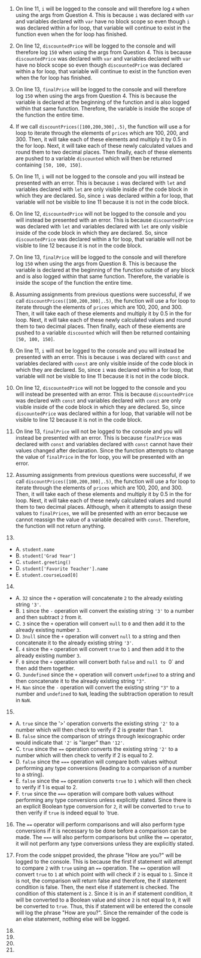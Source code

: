 1. On line 11, `i` will be logged to the console and will therefore log `4` when using the args from Question 4. This is because `i` was declared with `var` and variables declared with `var` have no block scope so even though `i` was declared within a for loop, that variable will continue to exist in the function even when the for loop has finished.

2. On line 12, `discountedPrice` will be logged to the console and will therefore log `150` when using the args from Question 4. This is because `discountedPrice` was declared with `var` and variables declared with `var` have no block scope so even though `discountedPrice` was declared within a for loop, that variable will continue to exist in the function even when the for loop has finished.

3. On line 13, `finalPrice` will be logged to the console and will therefore log `150` when using the args from Question 4. This is because the variable is declared at the beginning of the function and is also logged within that same function. Therefore, the variable is inside the scope of the function the entire time.

4. If we call `discountPrices([100,200,300],.5)`, the function will use a for loop to iterate through the elements of `prices` which are 100, 200, and 300. Then, it will take each of these elements and multiply it by 0.5 in the for loop. Next, it will take each of these newly calculated values and round them to two decimal places. Then finally, each of these elements are pushed to a variable `discounted` which will then be returned containing `[50, 100, 150]`.

5. On line 11, `i` will not be logged to the console and you will instead be presented with an error. This is because `i` was declared with `let` and variables declared with `let` are only visible inside of the code block in which they are declared. So, since `i` was declared within a for loop, that variable will not be visible to line 11 because it is not in the code block.

6. On line 12, `discountedPrice` will not be logged to the console and you will instead be presented with an error. This is because `discountedPrice` was declared with `let` and variables declared with `let` are only visible inside of the code block in which they are declared. So, since `discountedPrice` was declared within a for loop, that variable will not be visible to line 12 because it is not in the code block.

7. On line 13, `finalPrice` will be logged to the console and will therefore log `150` when using the args from Question 8. This is because the variable is declared at the beginning of the function outside of any block and is also logged within that same function. Therefore, the variable is inside the scope of the function the entire time.

8. Assuming assignments from previous questions were successful, if we call `discountPrices([100,200,300],.5)`, the function will use a for loop to iterate through the elements of `prices` which are 100, 200, and 300. Then, it will take each of these elements and multiply it by 0.5 in the for loop. Next, it will take each of these newly calculated values and round them to two decimal places. Then finally, each of these elements are pushed to a variable `discounted` which will then be returned containing `[50, 100, 150]`.

9. On line 11, `i` will not be logged to the console and you will instead be presented with an error. This is because `i` was declared with `const` and variables declared with `const` are only visible inside of the code block in which they are declared. So, since `i` was declared within a for loop, that variable will not be visible to line 11 because it is not in the code block.

10. On line 12, `discountedPrice` will not be logged to the console and you will instead be presented with an error. This is because `discountedPrice` was declared with `const` and variables declared with `const` are only visible inside of the code block in which they are declared. So, since `discountedPrice` was declared within a for loop, that variable will not be visible to line 12 because it is not in the code block.

11. On line 13, `finalPrice` will not be logged to the console and you will instead be presented with an error. This is because `finalPrice` was declared with `const` and variables declared with `const` cannot have their values changed after declaration. Since the function attempts to change the value of `finalPrice` in the for loop, you will be presented with an error.

12. Assuming assignments from previous questions were successful, if we call `discountPrices([100,200,300],.5)`, the function will use a for loop to iterate through the elements of `prices` which are 100, 200, and 300. Then, it will take each of these elements and multiply it by 0.5 in the for loop. Next, it will take each of these newly calculated values and round them to two decimal places. Although, when it attempts to assign these values to `finalPrices`, we will be presented with an error because we cannot reassign the value of a variable decalred with `const`. Therefore, the function will not return anything.

13. 
  - A. `student.name`
  - B. `student['Grad Year']`
  - C. `student.greeting()`
  - D. `student['Favorite Teacher'].name`
  - E. `student.courseLoad[0]`

14.
  - A. `32` since the `+` operation will concatenate `2` to the already existing string `'3'`.
  - B. `1` since the `-` operation will convert the existing string `'3'` to a number and then subtract `2` from it.
  - C. `3` since the `+` operation will convert `null` to `0` and then add it to the already existing number `3`.
  - D. `3null` since the `+` operation will convert `null` to a string and then concatenate it to the already existing string `'3'`.
  - E. `4` since the `+` operation will convert `true` to `1` and then add it to the already existing number `3`.
  - F. `0` since the `+` operation will convert both `false` and `null to `0` and then add them together.
  - G. `3undefined` since the `+` operation will convert `undefined` to a string and then concatenate it to the already existing string `"3"`.
  - H. `Nan` since the `-` operation will convert the existing string `"3"` to a number and `undefined` to `NaN`, leading the subtraction operation to result in `NaN`.
  
15.
  - A. `true` since the '>' operation converts the existing string `'2'` to a number which will then check to verify if 2 is greater than 1.
  - B. `false` since the comparison of strings through lexicographic order would indicate that `'2'` is "larger" than `'12'`.
  - C. `true` since the `==` operation converts the existing string `'2'` to a number which will then check to verify if 2 is equal to 2.
  - D. `false` since the `===` operation will compare both values without performing any type conversions (leading to a comparison of a number to a string).
  - E. `false` since the `==` operation converts `true` to `1` which will then check to verify if 1 is equal to 2.
  - F. `true` since the `===` operation will compare both values without performing any type conversions unless explicitly stated. Since there is an explicit Boolean type conversion for `2`, it will be converted to `true` to then verify if `true` is indeed equal to `true.
  
16. The `==` operator will perform comparisons and will also perform type conversions if it is necessary to be done before a comparison can be made. The `===` will also perform comparisons but unlike the `==` operator, it will not perform any type conversions unless they are explicitly stated.

17. From the code snippet provided, the phrase "How are you?" will be logged to the console. This is because the first if statement will attempt to compare `2` with `true` using an `==` operation. The `==` operation will convert `true` to `1` at which point with will check if `2` is equal to `1`. Since it is not, the comparison will return false and therefore, the if statement condition is false. Then, the next else if statement is checked. The condition of this statement is `2`. Since it is in an if statement condition, it will be converted to a Boolean value and since `2` is not equal to `0`, it will be converted to `true`. Thus, this if statement will be entered the console will log the phrase "How are you?". Since the remainder of the code is an else statement, nothing else will be logged.
18.
19.
20.
21.
